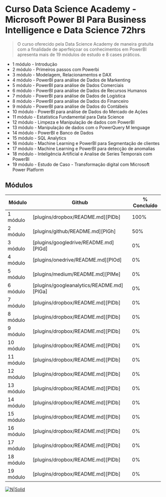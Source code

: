 # Curso Data Science Academy - Microsoft Power BI Para Business Intelligence e Data Science 72hrs



> O curso oferecido pela Data Science Academy de maneira gratuita com a finalidade de aperfeiçoar os conhecimentos em PowerBI apresenta mais de 19 módulos de estudo e 8 cases práticos.


- 1 módulo - Introdução
- 2 módulo - Primeiros passos com Powerbi
- 3 módulo - Modelagem, Relacionamentos e DAX
- 4 módulo - PowerBI para análise de Dados de Markenting
- 5 módulo - PowerBI para análise de Dados Comerciais
- 6 módulo - PowerBI para análise de Dados de Recursos Humanos
- 7 módulo - PowerBI para análise de Dados de Logística
- 8 módulo - PowerBI para análise de Dados do Financeiro
- 9 módulo - PowerBI para análise de Dados do Contábeis
- 10 módulo - PowerBI para análise de Dados do Mercado de Ações
- 11 módulo - Estatística Fundamental para Data Science
- 12 módulo - Limpeza e Manipulação de dados com PowerBI
- 13 módulo - Manipulação de dados com o PowerQuery M lenguage
- 14 módulo - PowerBI e Banco de Dados
- 15 módulo - SQL Analytics
- 16 módulo - Machine Learning e PowerBI para Segmentação de clientes
- 17 módulo - Machine Learning e PowerBI para detecção de anomalias
- 18 módulo - Inteligência Artificial e Analise de Series Temporais com PowerBI 
- 19 módulo - Estudo de Caso - Transformação digital com Microsoft Power Platform




## Módulos


| Módulo | Github | % Concluído|
| ------ | ------ | ------ |
| 1 módulo | [plugins/dropbox/README.md][PlDb] | 100% |
| 2 módulo | [plugins/github/README.md][PlGh] | 50% |
| 3 módulo | [plugins/googledrive/README.md][PlGd] | 0% |
| 4 módulo | [plugins/onedrive/README.md][PlOd] | 0% |
| 5 módulo | [plugins/medium/README.md][PlMe] | 0% |
| 6 módulo | [plugins/googleanalytics/README.md][PlGa] | 0% |
| 7 módulo | [plugins/dropbox/README.md][PlDb] | 0% |
| 8 módulo | [plugins/dropbox/README.md][PlDb] | 0% |
| 9 módulo | [plugins/dropbox/README.md][PlDb] | 0% |
| 10 módulo | [plugins/dropbox/README.md][PlDb] | 0% |
| 11 módulo | [plugins/dropbox/README.md][PlDb] | 0% |
| 12 módulo | [plugins/dropbox/README.md][PlDb] | 0% |
| 13 módulo | [plugins/dropbox/README.md][PlDb] | 0% |
| 14 módulo | [plugins/dropbox/README.md][PlDb] | 0% |
| 15 módulo | [plugins/dropbox/README.md][PlDb] | 0% |
| 16 módulo | [plugins/dropbox/README.md][PlDb] | 0% |
| 17 módulo | [plugins/dropbox/README.md][PlDb] | 0% |
| 18 módulo | [plugins/dropbox/README.md][PlDb] | 0% |
| 19 módulo | [plugins/dropbox/README.md][PlDb] | 0% |









[![N|Solid](https://lwfiles000.mycourse.app/datascienceacademy-public/1b6a616672ab089fbcc6206d1ad422ff.png)](https://www.datascienceacademy.com.br/)
